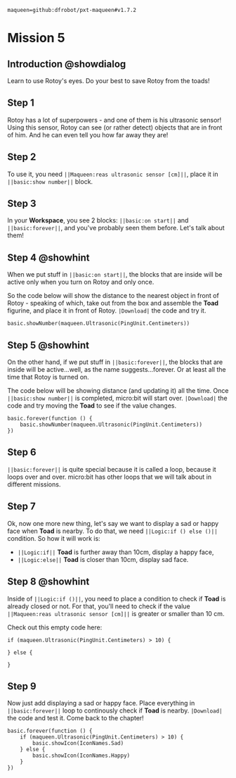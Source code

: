 ```package
maqueen=github:dfrobot/pxt-maqueen#v1.7.2
```

# Mission 5

## Introduction @showdialog

Learn to use Rotoy's eyes. Do your best to save Rotoy from the toads!

## Step 1

Rotoy has a lot of superpowers - and one of them is his ultrasonic sensor! Using this sensor, Rotoy can see (or rather detect) objects that are in front of him. And he can even tell you how far away they are!

## Step 2

To use it, you need  ``||Maqueen:reas ultrasonic sensor [cm]||``, place it in ``||basic:show number||`` block.

## Step 3

In your **Workspace**, you see 2 blocks: ``||basic:on start||`` and ``||basic:forever||``, and you've probably seen them before. Let's talk about them!

## Step 4 @showhint

When we put stuff in ``||basic:on start||``, the blocks that are inside will be active only when you turn on Rotoy and only once.

So the code below will show the distance to the nearest object in front of Rotoy - speaking of which, take out from the box and assemble the **Toad** figurine, and place it in front of Rotoy. ``|Download|`` the code and try it.

```blocks
basic.showNumber(maqueen.Ultrasonic(PingUnit.Centimeters))
```

## Step 5 @showhint

On the other hand, if we put stuff in ``||basic:forever||``, the blocks that are inside will be active...well, as the name suggests...forever. Or at least all the time that Rotoy is turned on.

The code below will be showing distance (and updating it) all the time. Once ``||basic:show number||`` is completed, micro:bit will start over. ``|Download|`` the code and try moving the **Toad** to see if the value changes.

```block
basic.forever(function () {
    basic.showNumber(maqueen.Ultrasonic(PingUnit.Centimeters))
})
```

## Step 6

``||basic:forever||`` is quite special because it is called a loop, because it loops over and over. micro:bit has other loops that we will talk about in different missions.

## Step 7

Ok, now one more new thing, let's say we want to display a sad or happy face when **Toad** is nearby. To do that, we need ``||Logic:if () else ()||`` condition. So how it will work is:
- ``||Logic:if||`` **Toad** is further away than 10cm, display a happy face,
- ``||Logic:else||`` **Toad** is closer than 10cm, display sad face.

## Step 8 @showhint

Inside of ``||Logic:if ()||``, you need to place a condition to check if **Toad** is already closed or not. For that, you'll need to check if the value ``||Maqueen:reas ultrasonic sensor [cm]||`` is greater or smaller than 10 cm.

Check out this empty code here:

```block
if (maqueen.Ultrasonic(PingUnit.Centimeters) > 10) {
    
} else {
    
}
```

## Step 9

Now just add displaying a sad or happy face. Place everything in ``||basic:forever||`` loop to continously check if **Toad** is nearby. ``|Download|`` the code and test it. Come back to the chapter!

```block
basic.forever(function () {
    if (maqueen.Ultrasonic(PingUnit.Centimeters) > 10) {
        basic.showIcon(IconNames.Sad)
    } else {
        basic.showIcon(IconNames.Happy)
    }
})
```